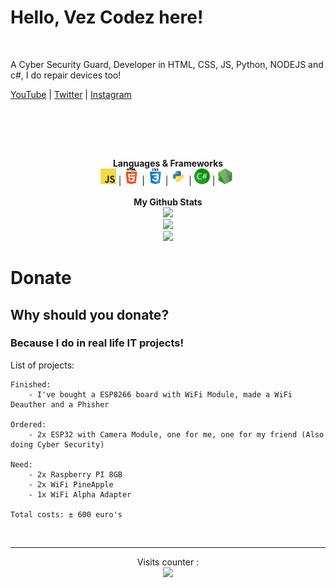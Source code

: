 <p align='center'>
  <h1>Hello, Vez Codez here!</h1><br>
  <p>A Cyber Security Guard, Developer in HTML, CSS, JS, Python, NODEJS and c#, I do repair devices too!</p>
  <a href="https://www.youtube.com/vez007">YouTube</a> |
  <a href="https://twitter.com/vezcodez">Twitter</a> |
	  <a href="https://instagram.com/mo.z079">Instagram</a>
</p>

<p align="center"><br>
  <a href="https://github.com/VezCodes">
     </a>
</p>

<br><br>
<p align="center">
	<b>Languages & Frameworks</b>
	<br>
	<code><img height="25" src="https://raw.githubusercontent.com/github/explore/80688e429a7d4ef2fca1e82350fe8e3517d3494d/topics/javascript/javascript.png"></code>&nbsp;|
	<code><img height="25" src="https://raw.githubusercontent.com/github/explore/80688e429a7d4ef2fca1e82350fe8e3517d3494d/topics/html/html.png"></code>&nbsp;|
	<code><img height="25" src="https://raw.githubusercontent.com/github/explore/80688e429a7d4ef2fca1e82350fe8e3517d3494d/topics/css/css.png"></code>&nbsp;|
	<code><img height="25" src="https://raw.githubusercontent.com/github/explore/80688e429a7d4ef2fca1e82350fe8e3517d3494d/topics/python/python.png"></code>&nbsp;|
	<code><img height="25" src="https://raw.githubusercontent.com/github/explore/80688e429a7d4ef2fca1e82350fe8e3517d3494d/topics/csharp/csharp.png"></code>&nbsp;|
	<code><img height="25" src="https://raw.githubusercontent.com/github/explore/80688e429a7d4ef2fca1e82350fe8e3517d3494d/topics/nodejs/nodejs.png"></code>&nbsp;
	<br><br>
	<b>My Github Stats</b><br>
    	<img src="https://github-readme-streak-stats.herokuapp.com/?user=VezCodes&theme=dark&hide_border=true">
	<br>
	<img src="https://github-readme-stats.vercel.app/api?username=VezCodes&include_all_commits=true&show_icons=true&hide_border=true&hide_title=true&count_private=true&theme=dark">
	<br>
	<img src="https://github-readme-stats.vercel.app/api/top-langs/?username=VezCodes&layout=compact&count_private=true&langs_count=8&hide_border=true&theme=dark">
</p>

# Donate
## Why should you donate?
### Because I do in real life IT projects!
List of projects:
```
Finished:
	- I've bought a ESP8266 board with WiFi Module, made a WiFi Deauther and a Phisher

Ordered:
  	- 2x ESP32 with Camera Module, one for me, one for my friend (Also doing Cyber Security)

Need:
  	- 2x Raspberry PI 8GB
  	- 2x WiFi PineApple
  	- 1x WiFi Alpha Adapter

Total costs: ± 600 euro's
```


<p>&nbsp;</p>    

---  

<p align="center"> 
  Visits counter :<br>
  <img src="https://profile-counter.glitch.me/VezCodezCounter/count.svg" />
</p>
